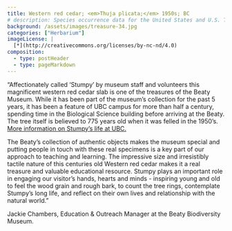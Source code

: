 ```yaml
---
title: Western red cedar; <em>Thuja plicata;</em> 1950s; BC
# description: Species occurrence data for the United States and U.S. Territories.
background: /assets/images/treasure-34.jpg
categories: ["Herbarium"]
imageLicense: |
  [*](http://creativecommons.org/licenses/by-nc-nd/4.0)
composition:
  - type: postHeader
  - type: pageMarkdown
---
```


“Affectionately called ‘Stumpy’ by museum staff and volunteers this magnificent western red cedar slab is one of the treasures of the Beaty Museum. While it has been part of the museum’s collection for the past 5 years, it has been a feature of UBC campus for more than half a century, spending time in the Biological Science building before arriving at the Beaty. The tree itself is believed to 775 years old when it was felled in the 1950’s. [More information on Stumpy’s life at UBC.](https://news.ubc.ca/2003/09/04/archive-ubcreports-2003-03sep04-stumpy/)

The Beaty’s collection of authentic objects makes the museum special and putting people in touch with these real specimens is a key part of our approach to teaching and learning. The impressive size and irresistibly tactile nature of this centuries old Western red cedar makes it a real treasure and valuable educational resource. Stumpy plays an important role in engaging our visitor’s hands, hearts and minds - inspiring young and old to feel the wood grain and rough bark, to count the tree rings, contemplate Stumpy’s long life, and reflect on their own lives and relationship with the natural world.”

Jackie Chambers, Education & Outreach Manager at the Beaty Biodiversity Museum.